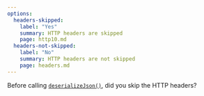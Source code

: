 ```yaml
---
options:
  headers-skipped:
    label: "Yes"
    summary: HTTP headers are skipped
    page: http10.md
  headers-not-skipped:
    label: "No"
    summary: HTTP headers are not skipped
    page: headers.md
---
```


Before calling [`deserializeJson()`](/v7/api/json/deserializejson/), did you skip the HTTP headers?
